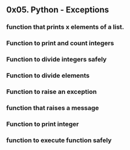 ## 0x05. Python - Exceptions
### function that prints x elements of a list.
### Function to print and count integers
### Function to divide integers safely
### Function to divide elements
### Function to raise an exception
### function that raises a message
### Function to print integer
### function to execute function safely
